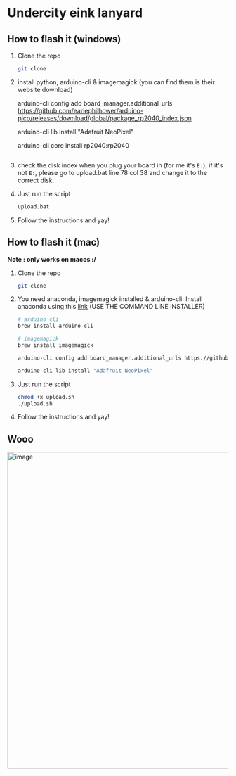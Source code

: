 # Undercity eink lanyard

## How to flash it (windows)

1. Clone the repo
    ```bash
    git clone
    ```
2. install python, arduino-cli & imagemagick (you can find them is their website download)

    arduino-cli config add board_manager.additional_urls https://github.com/earlephilhower/arduino-pico/releases/download/global/package_rp2040_index.json

    arduino-cli lib install "Adafruit NeoPixel"

    arduino-cli core install rp2040:rp2040
    ```

3. check the disk index when you plug your board in (for me it's `E:`), if it's not `E:`, please go to upload.bat line 78 col 38 and change it to the correct disk.
4. Just run the script
    ```bash
    upload.bat
    ```
5. Follow the instructions and yay!

## How to flash it (mac)

__Note : only works on macos :/__

1. Clone the repo
    ```bash
    git clone
    ```
2. You need anaconda, imagemagick installed & arduino-cli. Install anaconda using this [link](https://www.anaconda.com/docs/getting-started/anaconda/install#macos-linux-installation) (USE THE COMMAND LINE INSTALLER)
    ```bash
    # arduino cli
    brew install arduino-cli

    # imagemagick
    brew install imagemagick

    arduino-cli config add board_manager.additional_urls https://github.com/earlephilhower/arduino-pico/releases/download/global/package_rp2040_index.json

    arduino-cli lib install "Adafruit NeoPixel"
    ```
3. Just run the script
    ```bash
    chmod +x upload.sh
    ./upload.sh
    ```
4. Follow the instructions and yay!


## Wooo

<img width="547" height="720" alt="image" src="https://github.com/user-attachments/assets/4808eedb-61ba-4868-983b-0e15dcd37818" />
